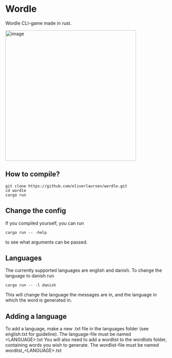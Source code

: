 # Wordle
Wordle CLI-game made in rust.

<img width="407" alt="image" src="https://user-images.githubusercontent.com/43318657/222103546-13868543-35be-4c75-a203-14c070686007.png">

## How to compile?
```
git clone https://github.com/oliverlaursen/wordle.git
cd wordle
cargo run
```

## Change the config
If you compiled yourself, you can run 
```
cargo run -- -help
```
to see what arguments can be passed. 

## Languages
The currently supported languages are english and danish.
To change the language to danish run
```
cargo run -- -l danish
```
This will change the language the messages are in, and the language in which the word is generated in.

## Adding a language
To add a language, make a new .txt file in the languages folder (see english.txt for guideline). The language-file must be named \<LANGUAGE\>.txt
You will also need to add a wordlist to the wordlists folder, containing words you wish to generate. The wordlist-file must be named wordlist_\<LANGUAGE\>.txt
